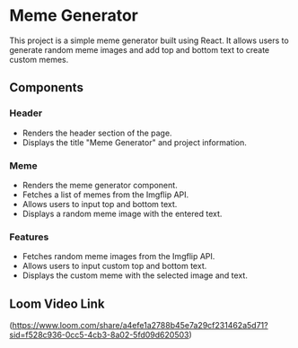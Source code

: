 # Meme Generator

This project is a simple meme generator built using React. It allows users to generate random meme images and add top and bottom text to create custom memes.

## Components

### Header

- Renders the header section of the page.
- Displays the title "Meme Generator" and project information.

### Meme

- Renders the meme generator component.
- Fetches a list of memes from the Imgflip API.
- Allows users to input top and bottom text.
- Displays a random meme image with the entered text.

### Features

- Fetches random meme images from the Imgflip API.
- Allows users to input custom top and bottom text.
- Displays the custom meme with the selected image and text.

## Loom Video Link

(https://www.loom.com/share/a4efe1a2788b45e7a29cf231462a5d71?sid=f528c936-0cc5-4cb3-8a02-5fd09d620503)
